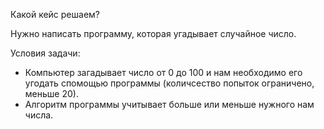 Какой кейс решаем?

Нужно написать программу, которая угадывает случайное число.

Условия задачи:
- Компьютер загадывает число от 0 до 100 и нам необходимо его угодать спомощью программы (количсество попыток ограничено, меньше 20).
- Алгоритм программы учитывает больше или меньше нужного нам числа.